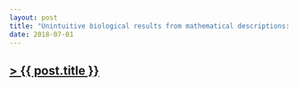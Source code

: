 ```yaml
---
layout: post
title: "Unintuitive biological results from mathematical descriptions: the example of dose-response curves"
date: 2018-07-01
---
```


## [> {{ post.title }}](https://caesoma.github.io/archive/standalone/2018-07-01-unintuitive-biomathematical-results)

<!-- [//]: # (comment) -->

<!-- `-- caetano, {{ page.date | date: "%Y-%m-%d" }}` -->
